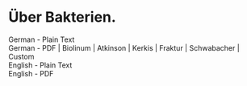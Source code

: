 # Über Bakterien.

German - Plain Text  
German - PDF | Biolinum | Atkinson | Kerkis | Fraktur | Schwabacher | Custom  
English - Plain Text  
English - PDF  
